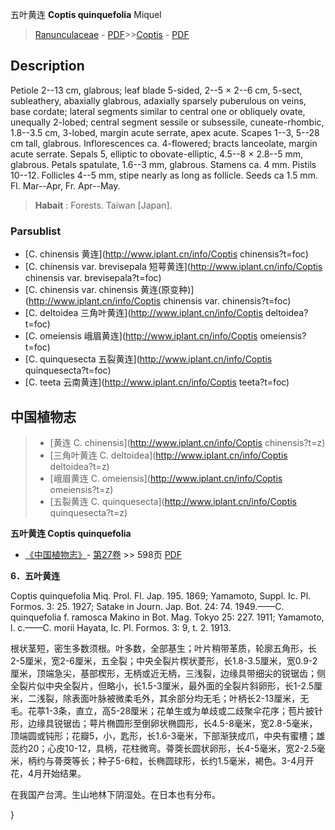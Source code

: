 五叶黄连 **Coptis quinquefolia** Miquel

> [Ranunculaceae](http://www.iplant.cn/info/Ranunculaceae?t=foc) - [PDF](http://www.iplant.cn/foc/pdf/Ranunculaceae.pdf)>>[Coptis](http://www.iplant.cn/info/Coptis?t=foc) - [PDF](http://www.iplant.cn/foc/pdf/Coptis.pdf)

## Description

Petiole 2--13 cm, glabrous; leaf blade 5-sided, 2--5 × 2--6 cm, 5-sect, subleathery, abaxially glabrous, adaxially sparsely puberulous on veins, base cordate; lateral segments similar to central one or obliquely ovate, unequally 2-lobed; central segment sessile or subsessile, cuneate-rhombic, 1.8--3.5 cm, 3-lobed, margin acute serrate, apex acute. Scapes 1--3, 5--28 cm tall, glabrous. Inflorescences ca. 4-flowered; bracts lanceolate, margin acute serrate. Sepals 5, elliptic to obovate-elliptic, 4.5--8 × 2.8--5 mm, glabrous. Petals spatulate, 1.6--3 mm, glabrous. Stamens ca. 4 mm. Pistils 10--12. Follicles 4--5 mm, stipe nearly as long as follicle. Seeds ca 1.5 mm. Fl. Mar--Apr, Fr. Apr--May.

> **Habait** : 
> Forests. Taiwan [Japan].

### Parsublist

* [C.  chinensis  黄连](http://www.iplant.cn/info/Coptis chinensis?t=foc)
* [C.  chinensis var. brevisepala  短萼黄连](http://www.iplant.cn/info/Coptis chinensis var. brevisepala?t=foc)
* [C.  chinensis var. chinensis  黄连(原变种)](http://www.iplant.cn/info/Coptis chinensis var. chinensis?t=foc)
* [C.  deltoidea  三角叶黄连](http://www.iplant.cn/info/Coptis deltoidea?t=foc)
* [C.  omeiensis  峨眉黄连](http://www.iplant.cn/info/Coptis omeiensis?t=foc)
* [C.  quinquesecta  五裂黄连](http://www.iplant.cn/info/Coptis quinquesecta?t=foc)
* [C.  teeta  云南黄连](http://www.iplant.cn/info/Coptis teeta?t=foc)

## 中国植物志

> * [黄连  C.  chinensis](http://www.iplant.cn/info/Coptis chinensis?t=z)
> * [三角叶黄连  C.  deltoidea](http://www.iplant.cn/info/Coptis deltoidea?t=z)
> * [峨眉黄连  C.  omeiensis](http://www.iplant.cn/info/Coptis omeiensis?t=z)
> * [五裂黄连  C.  quinquesecta](http://www.iplant.cn/info/Coptis quinquesecta?t=z)

**五叶黄连 Coptis quinquefolia**

* [《中国植物志》](http://www.iplant.cn/frps)- [第27卷](http://www.iplant.cn/frps/vol/27) >> 598页 [PDF](http://www.iplant.cn/frps/pdf/27/598.pdf)

**6．五叶黄连**

Coptis quinquefolia Miq. Prol. Fl. Jap. 195. 1869; Yamamoto, Suppl. Ic. Pl. Formos. 3: 25. 1927; Satake in Journ. Jap. Bot. 24: 74. 1949.——C. quinquefolia f. ramosca Makino in Bot. Mag. Tokyo 25: 227. 1911; Yamamoto, l. c.——C. morii Hayata, Ic. Pl. Formos. 3: 9, t. 2. 1913.

根状茎短，密生多数须根。叶多数，全部基生；叶片稍带革质，轮廓五角形，长2-5厘米，宽2-6厘米，五全裂；中央全裂片楔状菱形，长1.8-3.5厘米，宽0.9-2厘米，顶端急尖，基部楔形，无柄或近无柄，三浅裂，边缘具带细尖的锐锯齿；侧全裂片似中央全裂片，但略小，长1.5-3厘米，最外面的全裂片斜卵形，长1-2.5厘米，二浅裂，除表面叶脉被微柔毛外，其余部分均无毛；叶柄长2-13厘米，无毛。花葶1-3条，直立，高5-28厘米；花单生或为单歧或二歧聚伞花序；苞片披针形，边缘具锐锯齿；萼片椭圆形至倒卵状椭圆形，长4.5-8毫米，宽2.8-5毫米，顶端圆或钝形；花瓣5，小，匙形，长1.6-3毫米，下部渐狭成爪，中央有蜜槽；雄蕊约20；心皮10-12，具柄，花柱微弯。蓇葖长圆状卵形，长4-5毫米，宽2-2.5毫米，柄约与蓇葖等长；种子5-6粒，长椭圆球形，长约1.5毫米，褐色。3-4月开花，4月开始结果。

在我国产台湾。生山地林下阴湿处。在日本也有分布。

}